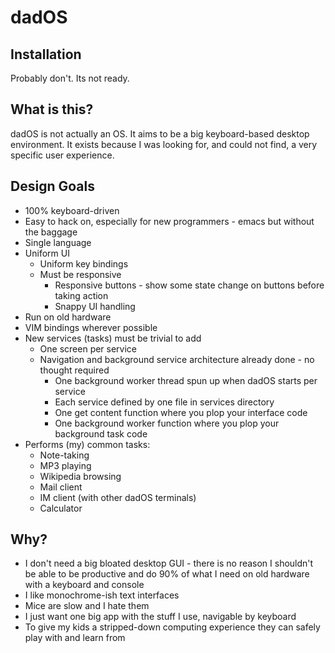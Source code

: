 # dadOS

## Installation

Probably don't. Its not ready.

## What is this?

dadOS is not actually an OS. It aims to be a big keyboard-based desktop environment. It exists because I was looking for, and could not find, a very specific user experience.

## Design Goals

- 100% keyboard-driven
- Easy to hack on, especially for new programmers - emacs but without the baggage
- Single language
- Uniform UI
  - Uniform key bindings
  - Must be responsive
    - Responsive buttons - show some state change on buttons before taking action
    - Snappy UI handling
- Run on old hardware
- VIM bindings wherever possible
- New services (tasks) must be trivial to add
  - One screen per service
  - Navigation and background service architecture already done - no thought required
    - One background worker thread spun up when dadOS starts per service
    - Each service defined by one file in services directory
    - One get content function where you plop your interface code
    - One background worker function where you plop your background task code
- Performs (my) common tasks:
  - Note-taking
  - MP3 playing
  - Wikipedia browsing
  - Mail client
  - IM client (with other dadOS terminals)
  - Calculator

## Why?

- I don't need a big bloated desktop GUI - there is no reason I shouldn't be able to be productive and do 90% of what I need on old hardware with a keyboard and console
- I like monochrome-ish text interfaces
- Mice are slow and I hate them
- I just want one big app with the stuff I use, navigable by keyboard
- To give my kids a stripped-down computing experience they can safely play with and learn from
